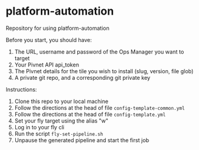 # platform-automation
Repository for using platform-automation

Before you start, you should have:

1. The URL, username and password of the Ops Manager you want to target
2. Your Pivnet API api_token
3. The Pivnet details for the tile you wish to install (slug, version, file glob)
4. A private git repo, and a corresponding git private key

Instructions:
1. Clone this repo to your local machine
2. Follow the directions at the head of file `config-template-common.yml`
3. Follow the directions at the head of file `config-template.yml`
4. Set your fly target using the alias "w"
5. Log in to your fly cli
6. Run the script `fly-set-pipeline.sh`
7. Unpause the generated pipeline and start the first job

